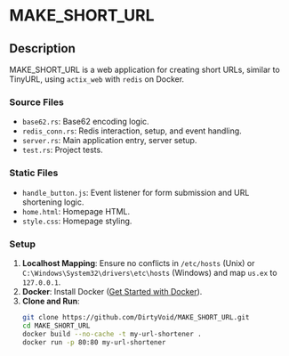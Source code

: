 # MAKE_SHORT_URL

## Description
MAKE_SHORT_URL is a web application for creating short URLs, similar to TinyURL, using `actix_web` with `redis` on Docker.

### Source Files
- `base62.rs`: Base62 encoding logic.
- `redis_conn.rs`: Redis interaction, setup, and event handling.
- `server.rs`: Main application entry, server setup.
- `test.rs`: Project tests.

### Static Files
- `handle_button.js`: Event listener for form submission and URL shortening logic.
- `home.html`: Homepage HTML.
- `style.css`: Homepage styling.

### Setup
1. **Localhost Mapping**: Ensure no conflicts in `/etc/hosts` (Unix) or `C:\Windows\System32\drivers\etc\hosts` (Windows) and map `us.ex` to `127.0.0.1`.
2. **Docker**: Install Docker ([Get Started with Docker](https://www.docker.com/get-started/)).
3. **Clone and Run**:
   ```bash
   git clone https://github.com/DirtyVoid/MAKE_SHORT_URL.git
   cd MAKE_SHORT_URL
   docker build --no-cache -t my-url-shortener .
   docker run -p 80:80 my-url-shortener
